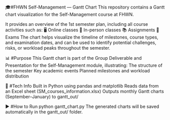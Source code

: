 🎓#FHWN Self-Management — Gantt Chart
This repository contains a Gantt chart visualization for the Self-Management course at FHWN.

It provides an overview of the 1st semester plan, including all course activities such as:
🖥️ Online classes
🏫 In-person classes
📚 Assignments
🧪 Exams
The chart helps visualize the timeline of milestones, course types, and examination dates, and can be used to identify potential challenges, risks, or workload peaks throughout the semester.

📊 #Purpose
This Gantt chart is part of the Group Deliverable and Presentation for the Self-Management module, illustrating:
The structure of the semester
Key academic events
Planned milestones and workload distribution

🧠 #Tech Info
Built in Python using pandas and matplotlib
Reads data from an Excel sheet (SM_courses_information.xlsx)
Outputs monthly Gantt charts (September–January) to gantt_out/

▶️ #How to Run
python gantt_chart.py
The generated charts will be saved automatically in the gantt_out/ folder.
